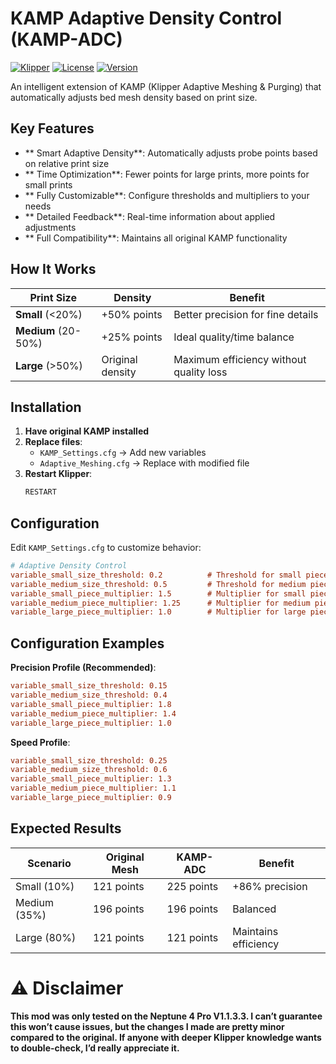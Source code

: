 # KAMP Adaptive Density Control (KAMP-ADC)

[![Klipper](https://img.shields.io/badge/Klipper-Compatible-blue.svg)](https://www.klipper3d.org/)
[![License](https://img.shields.io/badge/License-GPLv3-green.svg)](https://www.gnu.org/licenses/gpl-3.0)
[![Version](https://img.shields.io/badge/Version-1.0.0-orange.svg)]()

An intelligent extension of KAMP (Klipper Adaptive Meshing & Purging) that automatically adjusts bed mesh density based on print size.

## Key Features

- ** Smart Adaptive Density**: Automatically adjusts probe points based on relative print size
- ** Time Optimization**: Fewer points for large prints, more points for small prints
- ** Fully Customizable**: Configure thresholds and multipliers to your needs
- ** Detailed Feedback**: Real-time information about applied adjustments
- ** Full Compatibility**: Maintains all original KAMP functionality

## How It Works

| Print Size | Density | Benefit |
|------------|---------|---------|
| **Small** (<20%) | +50% points | Better precision for fine details |
| **Medium** (20-50%) | +25% points | Ideal quality/time balance |
| **Large** (>50%) | Original density | Maximum efficiency without quality loss |

## Installation

1. **Have original KAMP installed**
2. **Replace files**:
   - `KAMP_Settings.cfg` → Add new variables
   - `Adaptive_Meshing.cfg` → Replace with modified file
3. **Restart Klipper**:
   ```bash
   RESTART


## Configuration

Edit `KAMP_Settings.cfg` to customize behavior:

```cfg
# Adaptive Density Control
variable_small_size_threshold: 0.2          # Threshold for small pieces (0.0-1.0)
variable_medium_size_threshold: 0.5         # Threshold for medium pieces (0.0-1.0)
variable_small_piece_multiplier: 1.5        # Multiplier for small pieces
variable_medium_piece_multiplier: 1.25      # Multiplier for medium pieces
variable_large_piece_multiplier: 1.0        # Multiplier for large pieces
```

## Configuration Examples

**Precision Profile (Recommended)**:
```cfg
variable_small_size_threshold: 0.15
variable_medium_size_threshold: 0.4
variable_small_piece_multiplier: 1.8
variable_medium_piece_multiplier: 1.4
variable_large_piece_multiplier: 1.0
```

**Speed Profile**:
```cfg
variable_small_size_threshold: 0.25
variable_medium_size_threshold: 0.6
variable_small_piece_multiplier: 1.3
variable_medium_piece_multiplier: 1.1
variable_large_piece_multiplier: 0.9
```

## Expected Results

| Scenario | Original Mesh | KAMP-ADC | Benefit |
|----------|---------------|----------|---------|
| Small (10%) | 121 points | 225 points | +86% precision |
| Medium (35%) | 196 points | 196 points | Balanced |
| Large (80%) | 121 points | 121 points | Maintains efficiency |

# ⚠️ Disclaimer

**This mod was only tested on the Neptune 4 Pro V1.1.3.3. I can’t guarantee this won’t cause issues, but the changes I made are pretty minor compared to the original. If anyone with deeper Klipper knowledge wants to double-check, I’d really appreciate it.**
